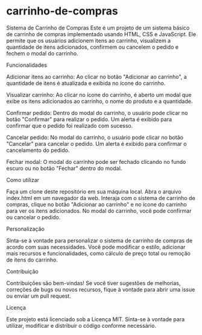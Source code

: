 # carrinho-de-compras

Sistema de Carrinho de Compras
Este é um projeto de um sistema básico de carrinho de compras implementado usando HTML, CSS e JavaScript. Ele permite que os usuários adicionem itens ao carrinho, visualizem a quantidade de itens adicionados, confirmem ou cancelem o pedido e fechem o modal do carrinho.

Funcionalidades

Adicionar itens ao carrinho: Ao clicar no botão "Adicionar ao carrinho", a quantidade de itens é atualizada e exibida no ícone do carrinho.

Visualizar carrinho: Ao clicar no ícone do carrinho, é aberto um modal que exibe os itens adicionados ao carrinho, o nome do produto e a quantidade.

Confirmar pedido: Dentro do modal do carrinho, o usuário pode clicar no botão "Confirmar" para realizar o pedido. Um alerta é exibido para confirmar que o pedido foi realizado com sucesso.

Cancelar pedido: No modal do carrinho, o usuário pode clicar no botão "Cancelar" para cancelar o pedido. Um alerta é exibido para confirmar o cancelamento do pedido.

Fechar modal: O modal do carrinho pode ser fechado clicando no fundo escuro ou no botão "Fechar" dentro do modal.


Como utilizar

Faça um clone deste repositório em sua máquina local.
Abra o arquivo index.html em um navegador da web.
Interaja com o sistema de carrinho de compras, clique no botão "Adicionar ao carrinho" e no ícone do carrinho para ver os itens adicionados.
No modal do carrinho, você pode confirmar ou cancelar o pedido.

Personalização

Sinta-se à vontade para personalizar o sistema de carrinho de compras de acordo com suas necessidades. Você pode modificar o estilo, adicionar mais recursos e funcionalidades, como cálculo de preço total ou remoção de itens do carrinho.

Contribuição

Contribuições são bem-vindas! Se você tiver sugestões de melhorias, correções de bugs ou novos recursos, fique à vontade para abrir uma issue ou enviar um pull request.

Licença

Este projeto está licenciado sob a Licença MIT. Sinta-se à vontade para utilizar, modificar e distribuir o código conforme necessário.

